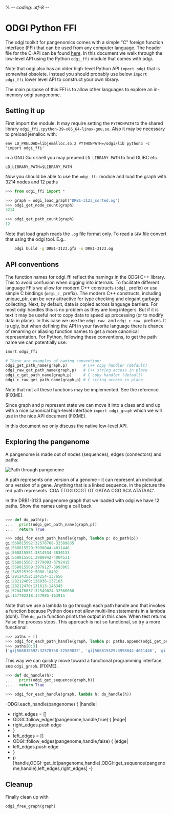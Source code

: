 % -*- coding: utf-8 -*-

# ODGI Python FFI

The odgi toolkit for pangenomics comes with a simple "C" foreign function interface (FFI) that can be used from any computer language.
The header file for the C-API can be found [here](https://github.com/pjotrp/odgi/blob/master/src/odgi-api.h).
In this document we walk through the low-level API using the Python `odgi_ffi` module that comes with odgi.

Note that odgi also has an older high-level Python API `import odgi` that is somewhat obsolete. Instead you should probably use below `import odgi_ffi` lower level API to construct your own library.

The main purpose of this FFI is to allow other languages to explore an in-memory odgi pangenome.

## Setting it up

First import the module. It may require setting the `PYTHONPATH` to the shared library `odgi_ffi.cpython-39-x86_64-linux-gnu.so`. Also it may be necessary to preload jemalloc with:

    env LD_PRELOAD=libjemalloc.so.2 PYTHONPATH=/odgi/lib python3 -c 'import odgi_ffi'

in a GNU Guix shell you may prepend `LD_LIBRARY_PATH` to find GLIBC etc.

    LD_LIBRARY_PATH=$LIBRARY_PATH

Now you should be able to use the `odgi_ffi` module and load the graph with 3214 nodes and 12 paths

```python
>>> from odgi_ffi import *

>>> graph = odgi_load_graph("DRB1-3123_sorted.og")
>>> odgi_get_node_count(graph)
3214

>>> odgi_get_path_count(graph)
12

```

Note that load graph reads the `.og` file format only. To read a `GFA` file convert that using the odgi tool. E.g..

```sh
    odgi build -g DRB1-3123.gfa -o DRB1-3123.og
```

## API conventions

The function names for odgi_ffi reflect the namings in the ODGI C++ library. This to avoid confusion when digging into internals.
To facilitate different language FFIs we allow for modern C++ constructs (`odgi_` prefix) or use simple C bindings (`odgi_c_` prefix). The modern C++ constructs, including unique_ptr, can be very attractive for type checking and elegant garbage collecting.
Next, by default, data is copied across language barriers. For most odgi handles this is no problem as they are long integers. But if it is text it may be useful not to copy data to speed up processing (or to modify data in place). In this case we use the `odgi_raw_` and `odgi_c_raw_` prefixes. It is ugly, but when defining the API in your favorite language there is chance of renaming or aliasing function names to get a more canonical representation. For Python, following these conventions, to get the path name we can potentially use:

```python
imort odgi_ffi

# These are examples of naming convention:
odgi_get_path_name(graph,p)       # C++ copy handler (default)
odgi_raw_get_path_name(graph,p)   # C++ string access in place
odgi_c_get_path_name(graph,p)     # C copy handler (default)
odgi_c_raw_get_path_name(graph,p) # C string access in place
```

Note that not all these functions may be implemented. See the reference (FIXME).

Since graph and p represent state we can move it into a class and end up with a nice canonical high-level interface `import odgi_graph` which we will use in the nice API document (FIXME).

In this document we only discuss the native low-level API.

## Exploring the pangenome

A pangenome is made out of nodes (sequences), edges (connectors) and paths:

![Path through pangenome](../../docs/img/exampleGraphPath.png "Pangenome path")

A path represents one version of a genome - it can represent an individual, or a version of a gene. Anything that is a linked sequence. In the picture the red path represents `CGA TTGG CCGT GT GATAA CGG ACA ATATAAC'.

In the DRB1-3123 pangenome graph that we loaded with odgi we have 12 paths.
Show the names using a call back

```python

>>> def do_path(p):
...   print(odgi_get_path_name(graph,p))
...   return True

>>> odgi_for_each_path_handle(graph, lambda p: do_path(p))
gi|568815592:32578768-32589835
gi|568815529:3998044-4011446
gi|568815551:3814534-3830133
gi|568815561:3988942-4004531
gi|568815567:3779003-3792415
gi|568815569:3979127-3993865
gi|345525392:5000-18402
gi|29124352:124254-137656
gi|28212469:126036-137103
gi|28212470:131613-146345
gi|528476637:32549024-32560088
gi|157702218:147985-163915
```

Note that we use a lambda to go through each path handle and that invokes a function because Python does not allow multi-line statements in a lambda (doh!). The `do_path` function prints the output in this case. When test returns False the process stops. This approach is not so functional, so try a more functional:

```python
>>> paths = []
>>> odgi_for_each_path_handle(graph, lambda p: paths.append(odgi_get_path_name(graph,p)))
>>> paths[0:3]
['gi|568815592:32578768-32589835', 'gi|568815529:3998044-4011446', 'gi|568815551:3814534-3830133']
```

This way we can quickly move toward a functional programming interface, see `odgi_graph`. (FIXME).

```python
>>> def do_handle(h):
...   print(odgi_get_sequence(graph,h))
...   return True

>>> odgi_for_each_handle(graph, lambda h: do_handle(h))
```

-ODGI.each_handle(pangenome) { |handle|
-  right_edges = []
-  ODGI::follow_edges(pangenome,handle,true) { |edge|
-    right_edges.push edge
-  }
-  left_edges = []
-  ODGI::follow_edges(pangenome,handle,false) { |edge|
-    left_edges.push edge
-  }
-  p [handle,ODGI::get_id(pangenome,handle),ODGI::get_sequence(pangenome,handle),left_edges,right_edges]
-}



## Cleanup

Finally clean up with

```python
odgi_free_graph(graph)
```
